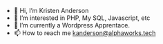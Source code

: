 - 👋 Hi, I’m Kristen Anderson
- 👀 I’m interested in PHP, My SQL, Javascript, etc
- 🌱 I’m currently a Wordpress Apprentace.
- 📫 How to reach me kanderson@alphaworks.tech

<!---
girlkaaaay/girlkaaaay is a ✨ special ✨ repository because its `README.md` (this file) appears on your GitHub profile.
You can click the Preview link to take a look at your changes.
--->

